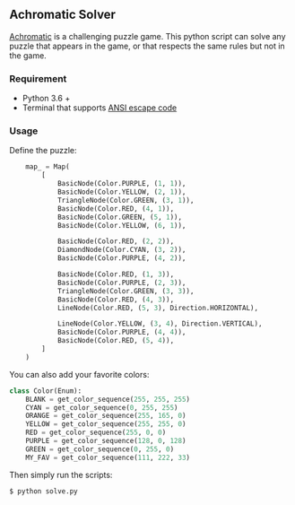 ## Achromatic Solver

[Achromatic](https://www.studiogoya.co/achromatic/) is a challenging puzzle game. This python script can solve any puzzle that appears in the game, or that respects the same rules but not in the game.


### Requirement
- Python 3.6 +
- Terminal that supports [ANSI escape code](https://en.wikipedia.org/wiki/ANSI_escape_code)

### Usage

Define the puzzle:

```python
    map_ = Map(
        [
            BasicNode(Color.PURPLE, (1, 1)),
            BasicNode(Color.YELLOW, (2, 1)),
            TriangleNode(Color.GREEN, (3, 1)),
            BasicNode(Color.RED, (4, 1)),
            BasicNode(Color.GREEN, (5, 1)),
            BasicNode(Color.YELLOW, (6, 1)),

            BasicNode(Color.RED, (2, 2)),
            DiamondNode(Color.CYAN, (3, 2)),
            BasicNode(Color.PURPLE, (4, 2)),

            BasicNode(Color.RED, (1, 3)),
            BasicNode(Color.PURPLE, (2, 3)),
            TriangleNode(Color.GREEN, (3, 3)),
            BasicNode(Color.RED, (4, 3)),
            LineNode(Color.RED, (5, 3), Direction.HORIZONTAL),

            LineNode(Color.YELLOW, (3, 4), Direction.VERTICAL),
            BasicNode(Color.PURPLE, (4, 4)),
            BasicNode(Color.RED, (5, 4)),
        ]
    )
```

You can also add your favorite colors:

```python
class Color(Enum):
    BLANK = get_color_sequence(255, 255, 255)
    CYAN = get_color_sequence(0, 255, 255)
    ORANGE = get_color_sequence(255, 165, 0)
    YELLOW = get_color_sequence(255, 255, 0)
    RED = get_color_sequence(255, 0, 0)
    PURPLE = get_color_sequence(128, 0, 128)
    GREEN = get_color_sequence(0, 255, 0)
    MY_FAV = get_color_sequence(111, 222, 33)
```

Then simply run the scripts:
```shell
$ python solve.py
```
